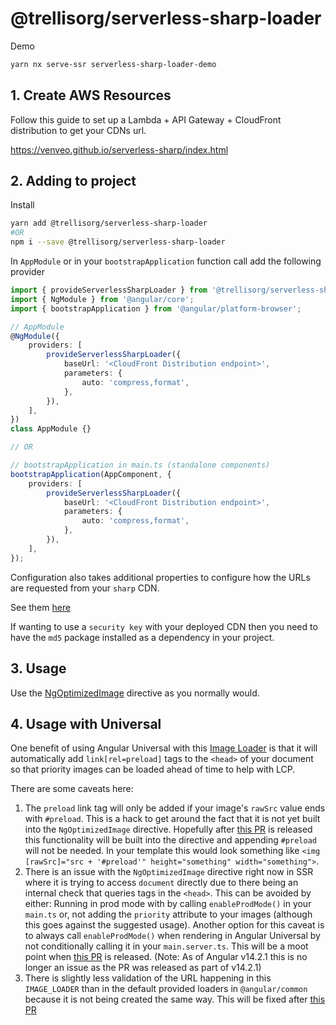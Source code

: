 # @trellisorg/serverless-sharp-loader

Demo

```bash
yarn nx serve-ssr serverless-sharp-loader-demo
```

## 1. Create AWS Resources

Follow this guide to set up a Lambda + API Gateway + CloudFront distribution to get your CDNs url.

https://venveo.github.io/serverless-sharp/index.html

## 2. Adding to project

Install

```bash
yarn add @trellisorg/serverless-sharp-loader
#OR
npm i --save @trellisorg/serverless-sharp-loader
```

In `AppModule` or in your `bootstrapApplication` function call add the following provider

```typescript
import { provideServerlessSharpLoader } from '@trellisorg/serverless-sharp-loader';
import { NgModule } from '@angular/core';
import { bootstrapApplication } from '@angular/platform-browser';

// AppModule
@NgModule({
    providers: [
        provideServerlessSharpLoader({
            baseUrl: '<CloudFront Distribution endpoint>',
            parameters: {
                auto: 'compress,format',
            },
        }),
    ],
})
class AppModule {}

// OR

// bootstrapApplication in main.ts (standalone components)
bootstrapApplication(AppComponent, {
    providers: [
        provideServerlessSharpLoader({
            baseUrl: '<CloudFront Distribution endpoint>',
            parameters: {
                auto: 'compress,format',
            },
        }),
    ],
});
```

Configuration also takes additional properties to configure how the URLs are requested from your `sharp` CDN.

See them [here](https://github.com/trellisorg/platform/blob/c0c94dfe560da86fa88b199d97c6a357cdbf3514/packages/serverless-sharp-loader/src/lib/provide-serverless-sharp-loader.ts#L17)

If wanting to use a `security key` with your deployed CDN then you need to have the `md5` package installed as a dependency
in your project.

## 3. Usage

Use the [NgOptimizedImage](https://angular.io/api/common/NgOptimizedImage) directive as you normally would.

## 4. Usage with Universal

One benefit of using Angular Universal with this [Image Loader](https://angular.io/api/common/IMAGE_LOADER)
is that it will automatically add `link[rel=preload]` tags to the `<head>` of your document so that priority images can be
loaded ahead of time to help with LCP.

There are some caveats here:

1. The `preload` link tag will only be added if your image's `rawSrc` value ends with `#preload`.
   This is a hack to get around the fact that it is not yet built into the `NgOptimizedImage` directive.
   Hopefully after [this PR](https://github.com/angular/angular/pull/47343) is released this functionality will be built
   into the directive and appending `#preload` will not be needed. In your template this would look something like
   `<img [rawSrc]="src + '#preload'" height="something" width="something">`.
2. There is an issue with the `NgOptimizedImage` directive right now in SSR where it is trying to access `document`
   directly due to there being an internal check that queries tags in the `<head>`. This can be avoided by either:
   Running in prod mode with by calling `enableProdMode()` in your `main.ts` or, not adding the `priority` attribute
   to your images (although this goes against the suggested usage). Another option for this caveat is to always call
   `enableProdMode()` when rendering in Angular Universal by not conditionally calling it in your `main.server.ts`.
   This will be a moot point when [this PR](https://github.com/angular/angular/pull/47353) is released. (Note: As of
   Angular v14.2.1 this is no longer an issue as the PR was released as part of v14.2.1)
3. There is slightly less validation of the URL happening in this `IMAGE_LOADER` than in the default provided loaders
   in `@angular/common` because it is not being created the same way. This will be fixed after
   [this PR](https://github.com/angular/angular/pull/47340)
